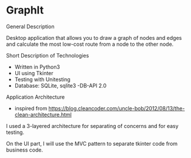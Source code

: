 # GraphIt

General Description

Desktop application that allows you to draw a graph of nodes and edges and calculate the most low-cost route from a node to the other node.


Short Description of Technologies
  * Written in Python3 
  * UI using Tkinter
  * Testing with Unitesting
  * Database: SQLite, sqlite3 -DB-API 2.0

Application Architecture 
- inspired from https://blog.cleancoder.com/uncle-bob/2012/08/13/the-clean-architecture.html

I used a 3-layered architecture for separating of concerns and for easy testing.

On the UI part, I will use the MVC pattern to separate tkinter code from business code.
